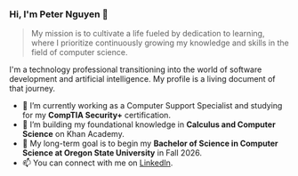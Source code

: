 ### Hi, I'm Peter Nguyen 👋

> My mission is to cultivate a life fueled by dedication to learning, where I prioritize continuously growing my knowledge and skills in the field of computer science.

I'm a technology professional transitioning into the world of software development and artificial intelligence. My profile is a living document of that journey.

* 🔭 I’m currently working as a Computer Support Specialist and studying for my **CompTIA Security+** certification.
* 🌱 I’m building my foundational knowledge in **Calculus and Computer Science** on Khan Academy.
* 🎯 My long-term goal is to begin my **Bachelor of Science in Computer Science at Oregon State University** in Fall 2026.
* 📫 You can connect with me on [LinkedIn](https://www.linkedin.com/in/peternguyencs).
